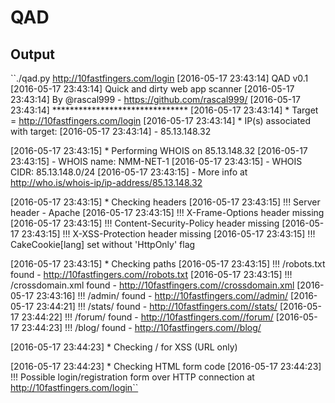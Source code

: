 # QAD

## Output

``./qad.py http://10fastfingers.com/login
[2016-05-17 23:43:14] QAD v0.1
[2016-05-17 23:43:14] Quick and dirty web app scanner
[2016-05-17 23:43:14] By @rascal999 - https://github.com/rascal999/
[2016-05-17 23:43:14] *******************************
[2016-05-17 23:43:14] * Target = http://10fastfingers.com/login
[2016-05-17 23:43:14] * IP(s) associated with target:
[2016-05-17 23:43:14] - 85.13.148.32

[2016-05-17 23:43:15] * Performing WHOIS on 85.13.148.32
[2016-05-17 23:43:15] - WHOIS name: NMM-NET-1
[2016-05-17 23:43:15] - WHOIS CIDR: 85.13.148.0/24
[2016-05-17 23:43:15] - More info at http://who.is/whois-ip/ip-address/85.13.148.32

[2016-05-17 23:43:15] * Checking headers
[2016-05-17 23:43:15] !!! Server header - Apache
[2016-05-17 23:43:15] !!! X-Frame-Options header missing
[2016-05-17 23:43:15] !!! Content-Security-Policy header missing
[2016-05-17 23:43:15] !!! X-XSS-Protection header missing
[2016-05-17 23:43:15] !!! CakeCookie[lang] set without 'HttpOnly' flag

[2016-05-17 23:43:15] * Checking paths
[2016-05-17 23:43:15] !!! /robots.txt found - http://10fastfingers.com//robots.txt
[2016-05-17 23:43:15] !!! /crossdomain.xml found - http://10fastfingers.com//crossdomain.xml
[2016-05-17 23:43:16] !!! /admin/ found - http://10fastfingers.com//admin/
[2016-05-17 23:44:21] !!! /stats/ found - http://10fastfingers.com//stats/
[2016-05-17 23:44:22] !!! /forum/ found - http://10fastfingers.com//forum/
[2016-05-17 23:44:23] !!! /blog/ found - http://10fastfingers.com//blog/

[2016-05-17 23:44:23] * Checking / for XSS (URL only)

[2016-05-17 23:44:23] * Checking HTML form code
[2016-05-17 23:44:23] !!! Possible login/registration form over HTTP connection at http://10fastfingers.com/login``
